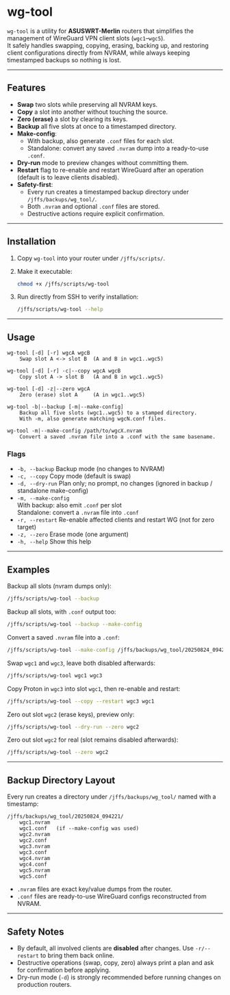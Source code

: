 # wg-tool

`wg-tool` is a utility for **ASUSWRT-Merlin** routers that simplifies the management of WireGuard VPN client slots (`wgc1`–`wgc5`).  
It safely handles swapping, copying, erasing, backing up, and restoring client configurations directly from NVRAM, while always keeping timestamped backups so nothing is lost.

---

## Features

- **Swap** two slots while preserving all NVRAM keys.
- **Copy** a slot into another without touching the source.
- **Zero (erase)** a slot by clearing its keys.
- **Backup** all five slots at once to a timestamped directory.
- **Make-config**:  
  - With backup, also generate `.conf` files for each slot.  
  - Standalone: convert any saved `.nvram` dump into a ready-to-use `.conf`.
- **Dry-run** mode to preview changes without committing them.
- **Restart** flag to re-enable and restart WireGuard after an operation (default is to leave clients disabled).
- **Safety-first**:  
  - Every run creates a timestamped backup directory under `/jffs/backups/wg_tool/`.  
  - Both `.nvram` and optional `.conf` files are stored.  
  - Destructive actions require explicit confirmation.  

---

## Installation

1. Copy `wg-tool` into your router under `/jffs/scripts/`.
2. Make it executable:

   ```sh
   chmod +x /jffs/scripts/wg-tool
   ```

3. Run directly from SSH to verify installation:

   ```sh
   /jffs/scripts/wg-tool --help
   ```

---

## Usage

```text
wg-tool [-d] [-r] wgcA wgcB
    Swap slot A <-> slot B  (A and B in wgc1..wgc5)

wg-tool [-d] [-r] -c|--copy wgcA wgcB
    Copy slot A -> slot B   (A and B in wgc1..wgc5)

wg-tool [-d] -z|--zero wgcA
    Zero (erase) slot A     (A in wgc1..wgc5)

wg-tool -b|--backup [-m|--make-config]
    Backup all five slots (wgc1..wgc5) to a stamped directory.
    With -m, also generate matching wgcN.conf files.

wg-tool -m|--make-config /path/to/wgcX.nvram
    Convert a saved .nvram file into a .conf with the same basename.
```

### Flags

- `-b, --backup`     Backup mode (no changes to NVRAM)  
- `-c, --copy`       Copy mode (default is swap)  
- `-d, --dry-run`    Plan only; no prompt, no changes (ignored in backup / standalone make-config)  
- `-m, --make-config`  
  With backup: also emit `.conf` per slot  
  Standalone: convert a `.nvram` file into `.conf`  
- `-r, --restart`    Re-enable affected clients and restart WG (not for zero target)  
- `-z, --zero`       Erase mode (one argument)  
- `-h, --help`       Show this help  

---

## Examples

Backup all slots (nvram dumps only):
```sh
/jffs/scripts/wg-tool --backup
```

Backup all slots, with `.conf` output too:
```sh
/jffs/scripts/wg-tool --backup --make-config
```

Convert a saved `.nvram` file into a `.conf`:
```sh
/jffs/scripts/wg-tool --make-config /jffs/backups/wg_tool/20250824_094221/wgc3.nvram
```

Swap `wgc1` and `wgc3`, leave both disabled afterwards:
```sh
/jffs/scripts/wg-tool wgc1 wgc3
```

Copy Proton in `wgc3` into slot `wgc1`, then re-enable and restart:
```sh
/jffs/scripts/wg-tool --copy --restart wgc3 wgc1
```

Zero out slot `wgc2` (erase keys), preview only:
```sh
/jffs/scripts/wg-tool --dry-run --zero wgc2
```

Zero out slot `wgc2` for real (slot remains disabled afterwards):
```sh
/jffs/scripts/wg-tool --zero wgc2
```

---

## Backup Directory Layout

Every run creates a directory under `/jffs/backups/wg_tool/` named with a timestamp:

```
/jffs/backups/wg_tool/20250824_094221/
    wgc1.nvram
    wgc1.conf   (if --make-config was used)
    wgc2.nvram
    wgc2.conf
    wgc3.nvram
    wgc3.conf
    wgc4.nvram
    wgc4.conf
    wgc5.nvram
    wgc5.conf
```

- `.nvram` files are exact key/value dumps from the router.  
- `.conf` files are ready-to-use WireGuard configs reconstructed from NVRAM.  

---

## Safety Notes

- By default, all involved clients are **disabled** after changes. Use `-r/--restart` to bring them back online.  
- Destructive operations (swap, copy, zero) always print a plan and ask for confirmation before applying.  
- Dry-run mode (`-d`) is strongly recommended before running changes on production routers.  
